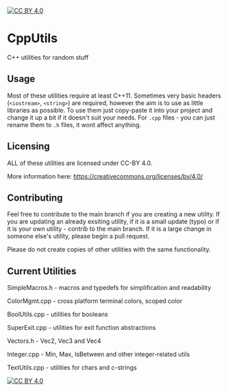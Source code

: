 [![CC BY 4.0][cc-by-shield]][cc-by]

# CppUtils
C++ utilities for random stuff

## Usage
Most of these utilities require at least C++11. Sometimes very basic headers (`<iostream>`, `<string>`) are required, however the aim is to use as little libraries as possible.
To use them just copy-paste it into your project and change it up a bit if it doesn't suit your needs. For `.cpp` files - you can just rename them to `.h` files, it wont affect anything.

## Licensing

ALL of these utilities are licensed under CC-BY 4.0.

More information here: https://creativecommons.org/licenses/by/4.0/

## Contributing

Feel free to contribute to the main branch if you are creating a new utility. If you are updating an already exsiting utility, if it is a small update (typo) or if it is your own utility - contrib to the main branch. If it is a large change in someone else's utility, please begin a pull request.

Please do not create copies of other utilities with the same functionality.

## Current Utilities

SimpleMacros.h - macros and typedefs for simplification and readability

ColorMgmt.cpp - cross platform terminal colors, scoped color

BoolUtils.cpp - utilities for booleans

SuperExit.cpp - utilities for exit function abstractions

Vectors.h - Vec2, Vec3 and Vec4

Integer.cpp - Min, Max, IsBetween and other integer-related utils

TextUtils.cpp - utilities for chars and c-strings

[![CC BY 4.0][cc-by-image]][cc-by]

[cc-by]: http://creativecommons.org/licenses/by/4.0/
[cc-by-image]: https://i.creativecommons.org/l/by/4.0/88x31.png
[cc-by-shield]: https://img.shields.io/badge/License-CC%20BY%204.0-lightgrey.svg
